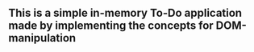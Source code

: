 ## This is a simple in-memory To-Do application made by implementing the concepts for DOM-manipulation

